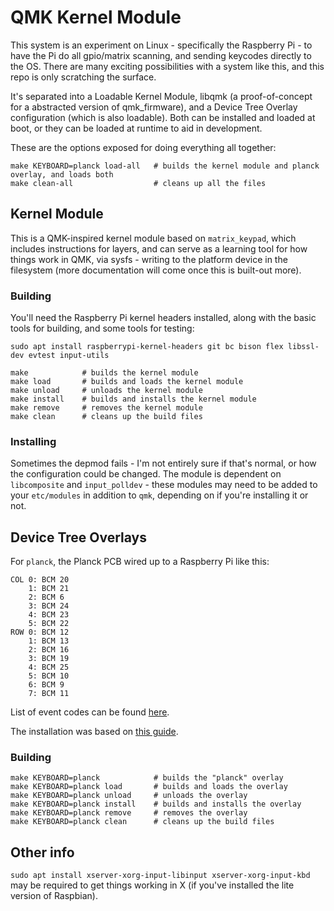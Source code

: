 # QMK Kernel Module

This system is an experiment on Linux - specifically the Raspberry Pi - to have the Pi do all gpio/matrix scanning, and sending keycodes directly to the OS. There are many exciting possibilities with a system like this, and this repo is only scratching the surface.

It's separated into a Loadable Kernel Module, libqmk (a proof-of-concept for a abstracted version of qmk_firmware), and a Device Tree Overlay configuration (which is also loadable). Both can be installed and loaded at boot, or they can be loaded at runtime to aid in development.

These are the options exposed for doing everything all together:

    make KEYBOARD=planck load-all   # builds the kernel module and planck overlay, and loads both
    make clean-all                  # cleans up all the files

## Kernel Module

This is a QMK-inspired kernel module based on `matrix_keypad`, which includes instructions for layers, and can serve as a learning tool for how things work in QMK, via sysfs - writing to the platform device in the filesystem (more documentation will come once this is built-out more).

### Building

You'll need the Raspberry Pi kernel headers installed, along with the basic tools for building, and some tools for testing:

    sudo apt install raspberrypi-kernel-headers git bc bison flex libssl-dev evtest input-utils

    make            # builds the kernel module
    make load       # builds and loads the kernel module
    make unload     # unloads the kernel module
    make install    # builds and installs the kernel module
    make remove     # removes the kernel module
    make clean      # cleans up the build files

### Installing

Sometimes the depmod fails - I'm not entirely sure if that's normal, or how the configuration could be changed. The module is dependent on `libcomposite` and `input_polldev` - these modules may need to be added to your `etc/modules` in addition to `qmk`, depending on if you're installing it or not.

## Device Tree Overlays

For `planck`, the Planck PCB wired up to a Raspberry Pi like this:

``` 
COL 0: BCM 20
    1: BCM 21
    2: BCM 6
    3: BCM 24
    4: BCM 23
    5: BCM 22
ROW 0: BCM 12
    1: BCM 13
    2: BCM 16
    3: BCM 19
    4: BCM 25
    5: BCM 10
    6: BCM 9
    7: BCM 11
```

List of event codes can be found [here](https://github.com/torvalds/linux/blob/master/include/uapi/linux/input-event-codes.h).

The installation was based on [this guide](http://blog.gegg.us/2017/08/a-matrix-keypad-on-a-raspberry-pi-done-right/).

### Building

    make KEYBOARD=planck            # builds the "planck" overlay
    make KEYBOARD=planck load       # builds and loads the overlay
    make KEYBOARD=planck unload     # unloads the overlay
    make KEYBOARD=planck install    # builds and installs the overlay
    make KEYBOARD=planck remove     # removes the overlay
    make KEYBOARD=planck clean      # cleans up the build files

## Other info

`sudo apt install xserver-xorg-input-libinput xserver-xorg-input-kbd` may be required to get things working in X (if you've installed the lite version of Raspbian).
